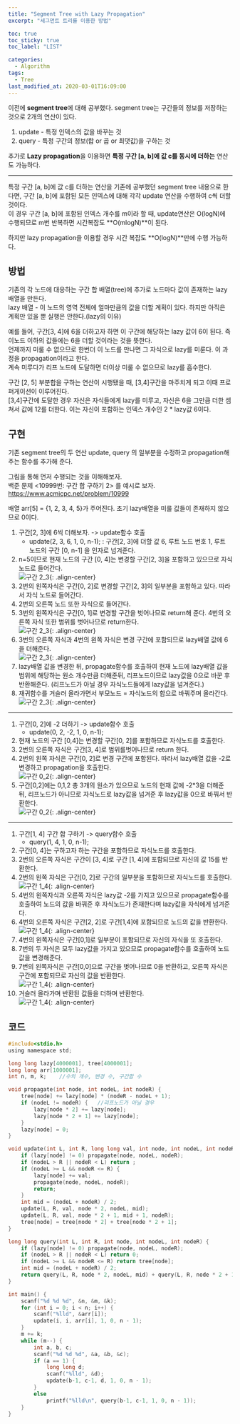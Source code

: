 ```yaml
---
title: "Segment Tree with Lazy Propagation"
excerpt: "세그먼트 트리를 이용한 방법"

toc: true
toc_sticky: true
toc_label: "LIST"

categories:
  - Algorithm
tags:
  - Tree
last_modified_at: 2020-03-01T16:09:00
---
```

이전에 **segment tree**에 대해 공부했다.  segment tree는 구간들의 정보를 저장하는 것으로 2개의 연산이 있다.  
1. update - 특정 인덱스의 값을 바꾸는 것  
2. query - 특정 구간의 정보(합 or 곱 or 최댓값)을 구하는 것  

추가로 **Lazy propagation**을 이용하면 **특정 구간 [a, b]에 값 c를 동시에 더하는** 연산도 가능하다.  

-----------  
특정 구간 [a, b]에 값 c를 더하는 연산을 기존에 공부했던 segment tree 내용으로 한다면, 구간 [a, b]에 포함된 모든 인덱스에 대해 각각 update 연산을 수행하여 c씩 더할 것이다.  
이 경우 구간 [a, b]에 포함된 인덱스 개수를 m이라 할 때, update연산은 O(logN)에 수행되므로 m번 반복하면 시간복잡도 **O(mlogN)**이 된다.  


하지만 lazy propagation을 이용할 경우 시간 복잡도 **O(logN)**만에 수행 가능하다.  

방법  
-----------    
기존의 각 노드에 대응하는 구간 합 배열(tree)에 추가로 노드마다 값이 존재하는 lazy배열을 만든다.  
lazy 배열 - 이 노드의 영역 전체에 얼마만큼의 값을 더할 계획이 있다. 하지만 아직은 계획만 있을 뿐 실행은 안한다.(lazy의 이유)  

예를 들어, 구간[3, 4]에 6을 더하고자 하면 이 구간에 해당하는 lazy 값이 6이 된다.  즉 이노드 이하의 값들에는 6을 더할 것이라는 것을 뜻한다.  
언제까지 미룰 수 없으므로 한번더 이 노드를 만나면 그 자식으로 lazy를 미룬다.  이 과정을 propagation이라고 한다.  
계속 미루다가 리프 노드에 도달하면 더이상 미룰 수 없으므로 lazy를 흡수한다.  

구간 [2, 5] 부분합을 구하는 연산이 시행됐을 때, [3,4]구간을 마주치게 되고 이때 프로퍼게이션이 이루어진다.  
[3,4]구간에 도달한 경우 자신은 자식들에게 lazy를 미루고, 자신은 6을 그만큼 더한 셈 쳐서 값에 12를 더한다. 이는 자신이 포함하는 인덱스 개수인 2 * lazy값 6이다.  


구현  
----------    
기존 segment tree의 두 연산 update, query 의 일부분을 수정하고 propagation해주는 함수를 추가해 준다.  


그림을 통해 먼저 수행되는 것을 이해해보자.  
백준 문제 <10999번: 구간 합 구하기 2> 를 예시로 보자.  
<https://www.acmicpc.net/problem/10999>  

배열 arr[5] = {1, 2, 3, 4, 5}가 주어진다. 초기 lazy배열을 미룰 값들이 존재하지 않으므로 0이다.  
1. 구간[2, 3]에 6씩 더해보자. -> update함수 호출  
	- update(2, 3, 6, 1, 0, n-1); : 구간[2, 3]에 더할 값 6, 루트 노드 번호 1, 루트 노드의 구간 [0, n-1] 을 인자로 넘겨준다.  
2. n=5이므로 현재 노드의 구간 [0, 4]는 변경할 구간[2, 3]을 포함하고 있으므로 자식 노드로 들어간다.  
![구간 2_3](https://yuksangeun.github.io/assets/images/segment/lazy_1_1.png){: .align-center}  
3. 2번의 왼쪽자식은 구간[0, 2]로 변경할 구간[2, 3]의 일부분을 포함하고 있다. 따라서 자식 노드로 들어간다. 
4. 2번의 오른쪽 노드 또한 자식으로 들어간다.  
5. 3번의 왼쪽자식은 구간[0, 1]로 변경할 구간을 벗어나므로 return해 준다. 4번의 오른쪽 자식 또한 범위를 벗어나므로 return한다.  
![구간 2_3](https://yuksangeun.github.io/assets/images/segment/lazy_1_2.png){: .align-center}  
6. 3번의 오른쪽 자식과 4번의 왼쪽 자식은 변경 구간에 포함되므로 lazy배열 값에 6을 더해준다.  
![구간 2_3](https://yuksangeun.github.io/assets/images/segment/lazy_1_3.png){: .align-center}  
7. lazy배열 값을 변경한 뒤, propagate함수를 호출하여 현재 노드에 lazy배열 값을 범위에 해당하는 원소 개수만큼 더해준뒤, 리프노드이므로 lazy값을 0으로 바꾼 후 반환해준다. (리프노드가 아닐 경우 자식노드들에게 lazy값을 넘겨준다.)  
8. 재귀함수를 거슬러 올라가면서 부모노드 = 자식노드의 합으로 바꿔주며 올라간다.  
![구간 2_3](https://yuksangeun.github.io/assets/images/segment/lazy_1_4.png){: .align-center}  

-----------  
1. 구간[0, 2]에 -2 더하기 -> update함수 호출
	- update(0, 2, -2, 1, 0, n-1);  
2. 현재 노드의 구간 [0,4]는 변경할 구간[0, 2]를 포함하므로 자식노드를 호출한다.  
3. 2번의 오른쪽 자식은 구간[3, 4]로 범위를벗어나므로 return 한다.  
4. 2번의 왼쪽 자식은 구간[0, 2]로 변경 구간에 포함된다. 따라서 lazy배열 값을 -2로 변경하고 propagation을 호출한다.  
![구간 0_2](https://yuksangeun.github.io/assets/images/segment/lazy_2_1.png){: .align-center}  
5. 구간[0,2]에는 0,1,2 총 3개의 원소가 있으므로 노드의 현재 값에 -2*3을 더해준 뒤, 리프노드가 아니므로 자식노드로 lazy값을 넘겨준 후 lazy값을 0으로 바꿔서 반환한다.  
![구간 0_2](https://yuksangeun.github.io/assets/images/segment/lazy_2_2.png){: .align-center}  

-------------  
1. 구간[1, 4] 구간 합 구하기 -> query함수 호출
	- query(1, 4, 1, 0, n-1);  
2. 구간[0, 4]는 구하고자 하는 구간을 포함하므로 자식노드를 호출한다.  
3. 2번의 오른쪽 자식은 구간이 [3, 4]로 구간 [1, 4]에 포함되므로 자신의 값 15를 반환한다.  
4. 2번의 왼쪽 자식은 구간[0, 2]로 구간의 일부분을 포함하므로 자식노드를 호출한다.  
![구간 1_4](https://yuksangeun.github.io/assets/images/segment/lazy_3_1.png){: .align-center}  
5. 4번의 왼쪽자식과 오른쪽 자식은 lazy값 -2를 가지고 있으므로 propagate함수를 호출하여 노드의 값을 바꿔준 후 자식노드가 존재한다며 lazy값을 자식에게 넘겨준다.  
6. 4번의 오른쪽 자식은 구간[2, 2]로 구간[1,4]에 포함되므로 노드의 값을 반환한다.  
![구간 1_4](https://yuksangeun.github.io/assets/images/segment/lazy_3_2.png){: .align-center}  
7. 4번의 왼쪽자식은 구간[0,1]로 일부분이 포함되므로 자신의 자식을 또 호출한다.  
8. 7번의 두 자식은 모두 lazy값을 가지고 있으므로 propagate함수를 호출하여 노드 값을 변경해준다.  
8. 7번의 왼쪽자식은 구간[0,0]으로 구간을 벗어나므로 0을 반환하고, 오른쪽 자식은 구간에 포함되므로 자신의 값을 반환한다.  
![구간 1_4](https://yuksangeun.github.io/assets/images/segment/lazy_3_3.png){: .align-center}  
9. 거슬러 올라가며 반환된 값들을 더하며 반환한다.  
![구간 1_4](https://yuksangeun.github.io/assets/images/segment/lazy_3_4.png){: .align-center}  

코드  
------  
``` c  
#include<stdio.h>
using namespace std;

long long lazy[4000001], tree[4000001];
long long arr[1000001];
int n, m, k;	//수의 개수, 변경 수, 구간합 수

void propagate(int node, int nodeL, int nodeR) {
	tree[node] += lazy[node] * (nodeR - nodeL + 1);
	if (nodeL != nodeR) {	//리프노드가 아닐 경우
		lazy[node * 2] += lazy[node];
		lazy[node * 2 + 1] += lazy[node];
	}
	lazy[node] = 0;
}

void update(int L, int R, long long val, int node, int nodeL, int nodeR) {
	if (lazy[node] != 0) propagate(node, nodeL, nodeR);
	if (nodeL > R || nodeR < L) return ;
	if (nodeL >= L && nodeR <= R) {
		lazy[node] += val;
		propagate(node, nodeL, nodeR);
		return;
	}
	int mid = (nodeL + nodeR) / 2;
	update(L, R, val, node * 2, nodeL, mid);
	update(L, R, val, node * 2 + 1, mid + 1, nodeR);
	tree[node] = tree[node * 2] + tree[node * 2 + 1];
}

long long query(int L, int R, int node, int nodeL, int nodeR) {
	if (lazy[node] != 0) propagate(node, nodeL, nodeR);
	if (nodeL > R || nodeR < L) return 0;
	if (nodeL >= L && nodeR <= R) return tree[node];
	int mid = (nodeL + nodeR) / 2;
	return query(L, R, node * 2, nodeL, mid) + query(L, R, node * 2 + 1, mid + 1, nodeR);
}

int main() {
	scanf("%d %d %d", &n, &m, &k);
	for (int i = 0; i < n; i++) {
		scanf("%lld", &arr[i]);
		update(i, i, arr[i], 1, 0, n - 1);
	}
	m += k;
	while (m--) {
		int a, b, c;
		scanf("%d %d %d", &a, &b, &c);
		if (a == 1) {
			long long d;
			scanf("%lld", &d);
			update(b-1, c-1, d, 1, 0, n - 1);
		}
		else
			printf("%lld\n", query(b-1, c-1, 1, 0, n - 1));
	}
}
```